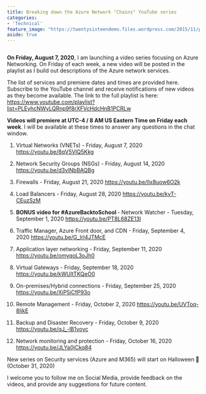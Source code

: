 ```yaml
---
title: Breaking down the Azure Network "Chains" YouTube series
categories:
- 'Technical'
feature_image: "https://twentysixteendemo.files.wordpress.com/2015/11/post.png"
aside: true
---
```




<div class="wp-block-image is-style-rounded"><figure class="aligncenter size-large"><img src="https://captainhyperscaler.files.wordpress.com/2020/02/image-1.png?w=300" alt="" class="wp-image-398"/></figure></div>


<strong>On Friday, August 7, 2020</strong>, I am launching a video series focusing on Azure Networking.  On Friday of each week, a new video will be posted in the playlist as I build out descriptions of the Azure network services.

The list of services and premiere dates and times are provided here.  Subscribe to the YouTube channel and receive notifications of new videos as they become available.  The link to the full playlist is here: <a href="https://www.youtube.com/playlist?list=PLEyhcNWyLQRnp9f8rXFVcHdcHnB1PCRLw" target="_blank" rel="noreferrer noopener">https://www.youtube.com/playlist?list=PLEyhcNWyLQRnp9f8rXFVcHdcHnB1PCRLw</a>

<strong>Videos will premiere at UTC-4 / 8 AM US Eastern Time on Friday each week</strong>.  I will be available at these times to answer any questions in the chat window.

1. Virtual Networks (VNETs) - Friday, August 7, 2020 <a rel="noreferrer noopener" href="https://youtu.be/8qV5VlQ5Kkg" target="_blank">https://youtu.be/8qV5VlQ5Kkg</a>

1. Network Security Groups (NSGs) - Friday, August 14, 2020 <a rel="noreferrer noopener" href="https://youtu.be/d3vlNbBAQBg" target="_blank">https://youtu.be/d3vlNbBAQBg</a>

1. Firewalls - Friday, August 21, 2020 <a rel="noreferrer noopener" href="https://youtu.be/lIx8uow6O2k" target="_blank">https://youtu.be/lIx8uow6O2k</a>

1. Load Balancers - Friday, August 28, 2020 <a rel="noreferrer noopener" href="https://youtu.be/kyT-CEuzSzM" target="_blank">https://youtu.be/kyT-CEuzSzM</a>

1. <strong>BONUS video for #AzureBacktoSchool </strong>- Network Watcher - Tuesday, September 1, 2020 <a rel="noreferrer noopener" href="https://youtu.be/PT8L68ZE13I" target="_blank">https://youtu.be/PT8L68ZE13I</a>

1. Traffic Manager, Azure Front door, and CDN - Friday, September 4, 2020 <a rel="noreferrer noopener" href="https://youtu.be/G_Irl4JTMcE" target="_blank">https://youtu.be/G_Irl4JTMcE</a>

1. Application layer networking - Friday, September 11, 2020 <a rel="noreferrer noopener" href="https://youtu.be/omyqoL3oJh0" target="_blank">https://youtu.be/omyqoL3oJh0</a>

1. Virtual Gateways - Friday, September 18, 2020 <a rel="noreferrer noopener" href="https://youtu.be/kWUltTKQeO0" target="_blank">https://youtu.be/kWUltTKQeO0</a>

1. On-premises/Hybrid connections - Friday, September 25, 2020 <a rel="noreferrer noopener" href="https://youtu.be/XiP5iCfP93o" target="_blank">https://youtu.be/XiP5iCfP93o</a>

1. Remote Management - Friday, October 2, 2020 <a rel="noreferrer noopener" href="https://youtu.be/UVToq-8IikE" target="_blank">https://youtu.be/UVToq-8IikE</a>

1. Backup and Disaster Recovery - Friday, October 9, 2020 <a rel="noreferrer noopener" href="https://youtu.be/qJ_-lB1voyc" target="_blank">https://youtu.be/qJ_-lB1voyc</a>

1. Network monitoring and protection - Friday, October 16, 2020 <a href="https://youtu.be/JLYa0jCkq84" target="_blank" rel="noreferrer noopener">https://youtu.be/JLYa0jCkq84</a>

New series on Security services (Azure and M365) will start on Halloween 🎃 (October 31, 2020)

I welcome you to follow me on Social Media, provide feedback on the videos, and provide any suggestions for future content.

